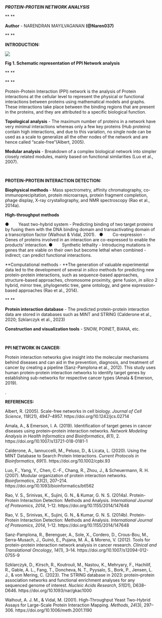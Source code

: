**_PROTEIN-PROTEIN NETWORK ANALYSIS_**

** **

**Author** - NARENDRAN MAYILVAGANAN **(@Naren037)**

** **

**INTRODUCTION:**

**<!--[if gte vml 1]><v:shapetype id="_x0000_t75" coordsize="21600,21600"
 o:spt="75" o:preferrelative="t" path="m@4@5l@4@11@9@11@9@5xe" filled="f"
 stroked="f">
 <v:stroke joinstyle="miter"/>
 <v:formulas>
  <v:f eqn="if lineDrawn pixelLineWidth 0"/>
  <v:f eqn="sum @0 1 0"/>
  <v:f eqn="sum 0 0 @1"/>
  <v:f eqn="prod @2 1 2"/>
  <v:f eqn="prod @3 21600 pixelWidth"/>
  <v:f eqn="prod @3 21600 pixelHeight"/>
  <v:f eqn="sum @0 0 1"/>
  <v:f eqn="prod @6 1 2"/>
  <v:f eqn="prod @7 21600 pixelWidth"/>
  <v:f eqn="sum @8 21600 0"/>
  <v:f eqn="prod @7 21600 pixelHeight"/>
  <v:f eqn="sum @10 21600 0"/>
 </v:formulas>
 <v:path o:extrusionok="f" gradientshapeok="t" o:connecttype="rect"/>
 <o:lock v:ext="edit" aspectratio="t"/>
</v:shapetype><v:shape id="image1.png" o:spid="_x0000_i1025" type="#_x0000_t75"
 style='width:451.5pt;height:278.25pt;visibility:visible;mso-wrap-style:square'>
 <v:imagedata src="file:///C:/Users/NARENM~1/AppData/Local/Temp/msohtmlclip1/01/clip_image001.png"
  o:title=""/>
</v:shape><![endif]--><!--[if !vml]-->![](file:///C:/Users/NARENM~1/AppData/Local/Temp/msohtmlclip1/01/clip_image002.gif)<!--[endif]-->**

**Fig 1. Schematic representation of PPI Network analysis**

** **

** **

Protein-Protein Interaction (PPI) network is the analysis of Protein interactions at the cellular level to represent the physical or functional interactions between proteins using mathematical models and graphs. These interactions take place between the binding regions that are present in the proteins, and they are attributed to a specific biological function.

**Topological analysis** - The maximum number of proteins in a network have very minimal interactions whereas only a few key proteins (Hub proteins) contain high interactions, and due to this variation, no single node can be used as a scale to generalize all the other nodes of the network and are hence called “scale-free”(Albert, 2005).

**Modular analysis** - Breakdown of a complex biological network into simpler closely related modules, mainly based on functional similarities (Luo et al., 2007).

 

**PROTEIN-PROTEIN INTERACTION DETECTION:**

**Biophysical methods** - Mass spectrometry, affinity chromatography, co-immunoprecipitation, protein microarrays, protein fragment completion, phage display, X-ray crystallography, and NMR spectroscopy (Rao et al., 2014a).

**High-throughput methods**

<!--[if !supportLists]-->●        <!--[endif]-->Yeast two-hybrid system - Predicting binding of two target proteins by fusing them with the DNA binding domain and transactivating domain of a transcription factor (Walhout & Vidal, 2001).  

<!--[if !supportLists]-->●        <!--[endif]-->Co-expression - Genes of proteins involved in an interaction are co-expressed to enable the products’ interaction.

<!--[if !supportLists]-->●        <!--[endif]-->Synthetic lethality - Introducing mutations in genes that are viable on their own but become lethal when combined - indirect; can predict functional interactions.

**Computational methods - **The generation of valuable experimental data led to the development of several _in silico_ methods for predicting new protein-protein interactions, such as sequence-based approaches, structure-based approaches, chromosome proximity, gene fusion, _in silico_ 2 hybrid, mirror tree, phylogenetic tree, gene ontology, and gene expression-based approaches (Rao et al., 2014).

** **

**Protein interaction database** - The predicted protein-protein interaction data are stored in databases such as MINT and STRING (Calderone et al., 2020; Szklarczyk et al., 2023)

**Construction and visualization tools** - SNOW, POINET, BIANA, etc.

 

**PPI NETWORK IN CANCER:**

Protein interaction networks give insight into the molecular mechanisms behind diseases and can aid in the prevention, diagnosis, and treatment of cancer by creating a pipeline (Sanz-Pamplona et al., 2012). This study uses human protein-protein interaction networks to identify target genes by establishing sub-networks for respective cancer types (Amala & Emerson, 2019).

.

**REFERENCES:**

Albert, R. (2005). Scale-free networks in cell biology. _Journal of Cell Science_, _118_(21), 4947–4957. https\://doi.org/10.1242/jcs.02714

Amala, A., & Emerson, I. A. (2019). Identification of target genes in cancer diseases using protein–protein interaction networks. _Network Modeling Analysis in Health Informatics and Bioinformatics_, _8_(1), 2. https\://doi.org/10.1007/s13721-018-0181-1

Calderone, A., Iannuccelli, M., Peluso, D., & Licata, L. (2020). Using the MINT Database to Search Protein Interactions. _Current Protocols in Bioinformatics_, _69_(1). https\://doi.org/10.1002/cpbi.93

Luo, F., Yang, Y., Chen, C.-F., Chang, R., Zhou, J., & Scheuermann, R. H. (2007). Modular organization of protein interaction networks. _Bioinformatics_, _23_(2), 207–214. https\://doi.org/10.1093/bioinformatics/btl562

Rao, V. S., Srinivas, K., Sujini, G. N., & Kumar, G. N. S. (2014a). Protein-Protein Interaction Detection: Methods and Analysis. _International Journal of Proteomics_, _2014_, 1–12. https\://doi.org/10.1155/2014/147648

Rao, V. S., Srinivas, K., Sujini, G. N., & Kumar, G. N. S. (2014b). Protein-Protein Interaction Detection: Methods and Analysis. _International Journal of Proteomics_, _2014_, 1–12. https\://doi.org/10.1155/2014/147648

Sanz-Pamplona, R., Berenguer, A., Sole, X., Cordero, D., Crous-Bou, M., Serra-Musach, J., Guinó, E., Pujana, M. Á., & Moreno, V. (2012). Tools for protein-protein interaction network analysis in cancer research. _Clinical and Translational Oncology_, _14_(1), 3–14. https\://doi.org/10.1007/s12094-012-0755-9

Szklarczyk, D., Kirsch, R., Koutrouli, M., Nastou, K., Mehryary, F., Hachilif, R., Gable, A. L., Fang, T., Doncheva, N. T., Pyysalo, S., Bork, P., Jensen, L. J., & von Mering, C. (2023). The STRING database in 2023: protein–protein association networks and functional enrichment analyses for any sequenced genome of interest. _Nucleic Acids Research_, _51_(D1), D638–D646. https\://doi.org/10.1093/nar/gkac1000

Walhout, A. J. M., & Vidal, M. (2001). High-Throughput Yeast Two-Hybrid Assays for Large-Scale Protein Interaction Mapping. _Methods_, _24_(3), 297–306. https\://doi.org/10.1006/meth.2001.1190

 
